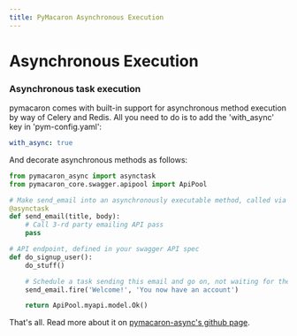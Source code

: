 ```yaml
---
title: PyMacaron Asynchronous Execution
---
```


Asynchronous Execution
======================


### Asynchronous task execution

pymacaron comes with built-in support for asynchronous method execution
by way of Celery and Redis. All you need to do is to add the 'with_async'
key in 'pym-config.yaml':

```yaml
with_async: true
```

And decorate asynchronous methods as follows:

```python
from pymacaron_async import asynctask
from pymacaron_core.swagger.apipool import ApiPool

# Make send_email into an asynchronously executable method, called via celery
@asynctask
def send_email(title, body):
    # Call 3-rd party emailing API pass
    pass

# API endpoint, defined in your swagger API spec
def do_signup_user():
    do_stuff()

    # Schedule a task sending this email and go on, not waiting for the result
    send_email.fire('Welcome!', 'You now have an account')

    return ApiPool.myapi.model.Ok()
```

That's all. Read more about it on [pymacaron-async's github
page](https://github.com/pymacaron/pymacaron-async).
